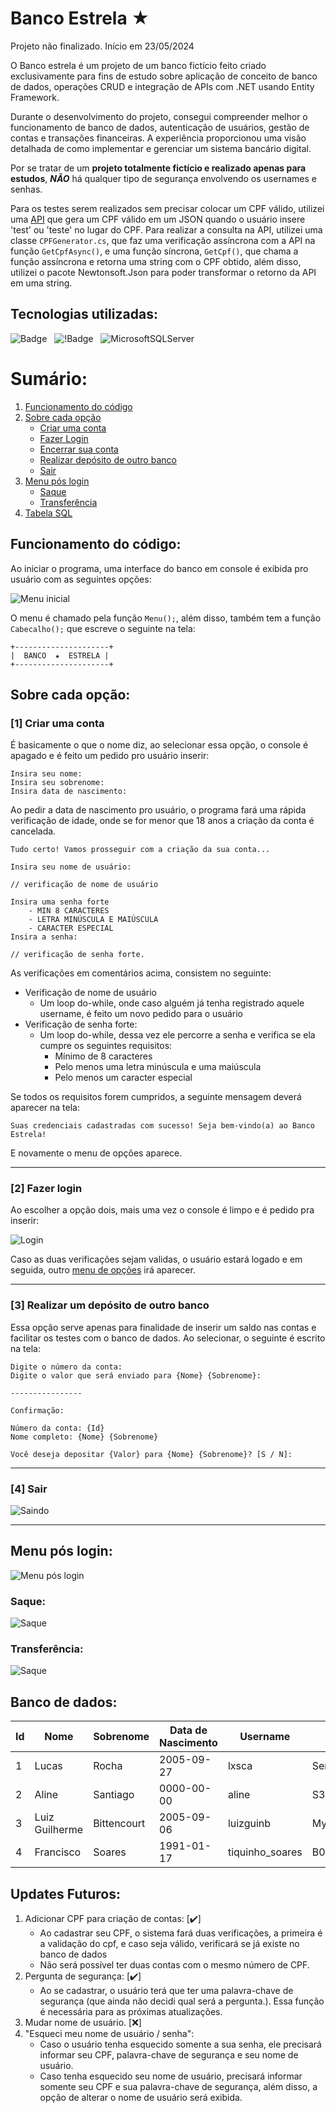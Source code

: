 # Banco Estrela ★

Projeto não finalizado.
Início em 23/05/2024

O Banco estrela é um projeto de um banco fictício feito criado exclusivamente para fins de estudo sobre aplicação de conceito de banco de dados, operações CRUD e integração de APIs com .NET usando Entity Framework.

Durante o desenvolvimento do projeto, consegui compreender melhor o funcionamento de banco de dados, autenticação de usuários, gestão de contas e transações financeiras. A experiência proporcionou uma visão detalhada de como implementar e gerenciar um sistema bancário digital.

Por se tratar de um **projeto totalmente fictício e realizado apenas para estudos**, ***NÃO*** há qualquer tipo de segurança envolvendo os usernames e senhas.

Para os testes serem realizados sem precisar colocar um CPF válido, utilizei uma [API](https://api.invertexto.com/api-gerador-pessoas) que gera um CPF válido em um JSON quando o usuário insere 'test' ou 'teste' no lugar do CPF. Para realizar a consulta na API, utilizei uma classe `CPFGenerator.cs`, que faz uma verificação assíncrona com a API na função `GetCpfAsync()`, e uma função síncrona, `GetCpf()`, que chama a função assíncrona e retorna uma string com o CPF obtido, além disso, utilizei o pacote Newtonsoft.Json para poder transformar o retorno da API em uma string.

## Tecnologias utilizadas:

![Badge](https://img.shields.io/badge/C%23-blue?style=for-the-badge&logo=csharp&logoColor=white) &nbsp; ![!Badge](https://img.shields.io/badge/.NET-blueviolet?style=for-the-badge&logo=dotnet&logoColor=white) &nbsp; ![MicrosoftSQLServer](https://img.shields.io/badge/Microsoft%20SQL%20Server-CC2927?style=for-the-badge&logo=microsoft%20sql%20server&logoColor=white) &nbsp;

# Sumário:

1. [Funcionamento do código](#funcionamento-do-código)
1. [Sobre cada opção](#sobre-cada-opção)
    - [Criar uma conta](#1-criar-uma-conta)
    - [Fazer Login](#2-fazer-login)
    - [Encerrar sua conta](#3-encerrar-sua-conta)
    - [Realizar depósito de outro banco](#4-realizar-um-depósito-de-outro-banco)
    - [Sair](#5-sair)
1. [Menu pós login](#menu-pós-login)
    - [Saque](#saque)
    - [Transferência](#transferência)
1. [Tabela SQL](#tabela)


## Funcionamento do código:

Ao iniciar o programa, uma interface do banco em console é exibida pro usuário com as seguintes opções:

![Menu inicial](Imagens/image.png)

O menu é chamado pela função `Menu();`, além disso, também tem a função `Cabecalho();` que escreve o seguinte na tela:

```
+---------------------+
|  BANCO  ★  ESTRELA |
+---------------------+
```

## Sobre cada opção:
### [1] Criar uma conta

É basicamente o que o nome diz, ao selecionar essa opção, o console é apagado e é feito um pedido pro usuário inserir:

```
Insira seu nome:
Insira seu sobrenome:
Insira data de nascimento:
```

Ao pedir a data de nascimento pro usuário, o programa fará uma rápida verificação de idade, onde se for menor que 18 anos a criação da conta é cancelada.

```
Tudo certo! Vamos prosseguir com a criação da sua conta...

Insira seu nome de usuário:

// verificação de nome de usuário

Insira uma senha forte
    - MIN 8 CARACTERES
    - LETRA MINÚSCULA E MAIÚSCULA
    - CARACTER ESPECIAL
Insira a senha: 

// verificação de senha forte.
```

As verificações em comentários acima, consistem no seguinte: 

- Verificação de nome de usuário
    - Um loop do-while, onde caso alguém já tenha registrado aquele username, é feito um novo pedido para o usuário
- Verificação de senha forte:
    - Um loop do-while, dessa vez ele percorre a senha e verifica se ela cumpre os seguintes requisitos:
        - Mínimo de 8 caracteres
        - Pelo menos uma letra minúscula e uma maiúscula
        - Pelo menos um caracter especial

Se todos os requisitos forem cumpridos, a seguinte mensagem deverá aparecer na tela:

```
Suas credenciais cadastradas com sucesso! Seja bem-vindo(a) ao Banco Estrela!
```

E novamente o menu de opções aparece.

---

### [2] Fazer login

Ao escolher a opção dois, mais uma vez o console é limpo e é pedido pra inserir:

![Login](Imagens/login.png)

Caso as duas verificações sejam validas, o usuário estará logado e em seguida, outro [menu de opções](#menu-pós-login) irá aparecer.

---

### [3] Realizar um depósito de outro banco

Essa opção serve apenas para finalidade de inserir um saldo nas contas e facilitar os testes com o banco de dados. Ao selecionar, o seguinte é escrito na tela:

```
Digite o número da conta:
Digite o valor que será enviado para {Nome} {Sobrenome}: 

----------------

Confirmação:

Número da conta: {Id}
Nome completo: {Nome} {Sobrenome}

Você deseja depositar {Valor} para {Nome} {Sobrenome}? [S / N]: 

```

---

### [4] Sair

![Saindo](Imagens/saindo.png)

---

## Menu pós login:

![Menu pós login](Imagens/menu-pos-login.png)

### Saque:

![Saque](Imagens/realizando-saque.png)

### Transferência:

![Saque](Imagens/realizando-transferencia.png)

## Banco de dados:

| Id | Nome | Sobrenome | Data de Nascimento |     Username  |    Senha     |  Saldo  |
| -- | -------- | ----- | ------------------ |   ----------- | ------------ |  -----  |
| 1  | Lucas    | Rocha | 2005-09-27         |   lxsca       | SenhaF0rte!  | 35000,00 | 
| 2  | Aline    | Santiago | 0000-00-00      | aline         | S3Nha@Forte  | 4400,00 |
| 3  | Luiz Guilherme |	Bittencourt | 2005-09-06  | luizguinb | MyStr0ngPassword(!) | 3378.07    |
| 4  | Francisco |	Soares | 1991-01-17 | tiquinho_soares | B0t@fogo | 0,00 |

## Updates Futuros:

1. Adicionar CPF para criação de contas: [✔️]
    - Ao cadastrar seu CPF, o sistema fará duas verificações, a primeira é a validação do cpf, e caso seja válido, verificará se já existe no banco de dados
    - Não será possível ter duas contas com o mesmo número de CPF.
1.  Pergunta de segurança: [✔️]
    - Ao se cadastrar, o usuário terá que ter uma palavra-chave de segurança (que ainda não decidi qual será a pergunta.). Essa função é necessária para as próximas atualizações.
1. Mudar nome de usuário. [❌]
1. "Esqueci meu nome de usuário / senha":
    - Caso o usuário tenha esquecido somente a sua senha, ele precisará informar seu CPF, palavra-chave de segurança e seu nome de usuário.
    - Caso tenha esquecido seu nome de usuário, precisará informar somente seu CPF e sua palavra-chave de segurança, além disso, a opção de alterar o nome de usuário será exibida.